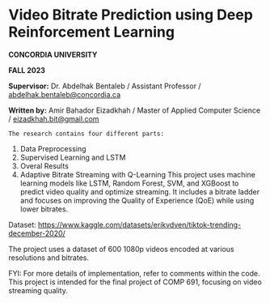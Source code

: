 # Video Bitrate Prediction using Deep Reinforcement Learning
**CONCORDIA UNIVERSITY**

**FALL 2023**

**Supervisor:**
Dr. Abdelhak Bentaleb / Assistant Professor / abdelhak.bentaleb@concordia.ca

**Written by:**
Amir Bahador Eizadkhah / Master of Applied Computer Science / eizadkhah.bit@gmail.com



`The research contains four different parts:`

1.   Data Preprocessing
2.   Supervised Learning and LSTM
3.   Overal Results
4.   Adaptive Bitrate Streaming with Q-Learning
This project uses machine learning models like LSTM, Random Forest, SVM, and XGBoost to predict video quality and optimize streaming. It includes a bitrate ladder and focuses on improving the Quality of Experience (QoE) while using lower bitrates.

Dataset: https://www.kaggle.com/datasets/erikvdven/tiktok-trending-december-2020/

The project uses a dataset of 600 1080p videos encoded at various resolutions and bitrates.

FYI: For more details of implementation, refer to comments within the code. This project is intended for the final project of COMP 691, focusing on video streaming quality.
